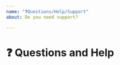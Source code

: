 ```yaml
---
name: "❓Questions/Help/Support"
about: Do you need support?

---
```


# ❓ Questions and Help

